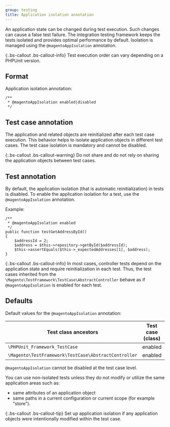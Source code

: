 ```yaml
---
group: testing
title: Application isolation annotation
---
```


An application state can be changed during test execution.
Such changes can cause a false test failure.
The integration testing framework keeps the tests isolated and provides optimal performance by default.
Isolation is managed using the `@magentoAppIsolation` annotation.

{:.bs-callout .bs-callout-info}
Test execution order can vary depending on a PHPUnit version.

## Format

Application isolation annotation:

```php?start_inline=1
/**
 * @magentoAppIsolation enabled|disabled
 */
```

## Test case annotation

The application and related objects are reinitialized after each test case execution.
This behavior helps to isolate application objects in different test cases.
The test case isolation is mandatory and cannot be disabled.

{:.bs-callout .bs-callout-warning}
Do not share and do not rely on sharing the application objects between test cases.

## Test annotation

By default, the application isolation (that is automatic reinitialization) in tests is disabled.
To enable the application isolation for a test, use the `@magentoAppIsolation` annotation.

Example:

```php?start_inline=1
/**
 * @magentoAppIsolation enabled
 */
public function testGetAddressById()
{
    $addressId = 2;
    $address = $this->repository->getById($addressId);
    $this->assertEquals($this->_expectedAddresses[1], $address);
}
```

{:.bs-callout .bs-callout-info}
In most cases, controller tests depend on the application state and require reinitialization in each test.
Thus, the test cases inherited from the `\Magento\TestFramework\TestCase\AbstractController` behave as if `@magentoAppIsolation` is enabled for each test.

## Defaults

Default values for the `@magentoAppIsolation` annotation:

Test class ancestors                                 | Test case (class) | Test (method)
-----------------------------------------------------|-------------------|--------------
`\PHPUnit_Framework_TestCase`                        | enabled           | disabled
`\Magento\TestFramework\TestCase\AbstractController` | enabled           | enabled

`@magentoAppIsolation` cannot be disabled at the test case level.

You can use non-isolated tests unless they do not modify or utilize the same application areas such as:

- same attributes of an application object
- same paths in a current configuration or current scope (for example "store").

{:.bs-callout .bs-callout-tip}
Set up application isolation if any application objects were intentionally modified within the test case.